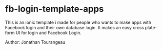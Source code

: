 # fb-login-template-apps
 This is an ionic template i made for people who wants to make apps with Facebook login and their own database login.
 It makes an easy cross plate-form UI for login and Facebook Login.

Author: Jonathan Tourangeau
